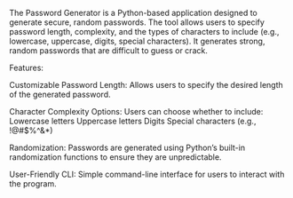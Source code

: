 The Password Generator is a Python-based application designed to generate secure, random passwords. The tool allows users to specify password length, complexity, and the types of characters to include (e.g., lowercase, uppercase, digits, special characters). It generates strong, random passwords that are difficult to guess or crack.

Features:

Customizable Password Length: Allows users to specify the desired length of the generated password.

Character Complexity Options: Users can choose whether to include:
Lowercase letters
Uppercase letters
Digits
Special characters (e.g., !@#$%^&*)

Randomization: Passwords are generated using Python’s built-in randomization functions to ensure they are unpredictable.

User-Friendly CLI: Simple command-line interface for users to interact with the program.
